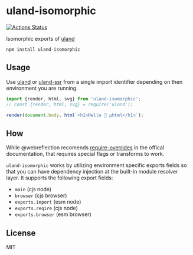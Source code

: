 # uland-isomorphic
[![Actions Status](https://github.com/bcomnes/uland-isomorphic/workflows/tests/badge.svg)](https://github.com/bcomnes/uland-isomorphic/actions)

Isomorphic exports of [uland][uland]

```
npm install uland-isomorphic
```

## Usage

Use [uland][uland] or [uland-ssr][ssr] from a single import identifier depending on then environment you are running.

``` js
import {render, html, svg} from 'uland-isomorphic';
// const {render, html, svg} = require('uland');

render(document.body, html`<h1>Hello 👋 µhtml</h1>`);
```

## How

While @webreflection recomends [require-overrides](https://github.com/WebReflection/require-overrides/#readme) in the offical documentation, that requires special flags or transforms to work.

`uland-isomorphic` works by utilizing environment specific exports fields so that you can have dependency injection at the built-in module resolver layer.
It supports the following export fields:

- `main` (cjs node)
- `browser` (cjs browser)
- `exports.import` (esm node)
- `exports.reqire` (cjs node)
- `exports.browser` (esm browser)

## License

MIT

[uland]: https://github.com/WebReflection/uland
[ssr]: https://github.com/WebReflection/uland-ssr

